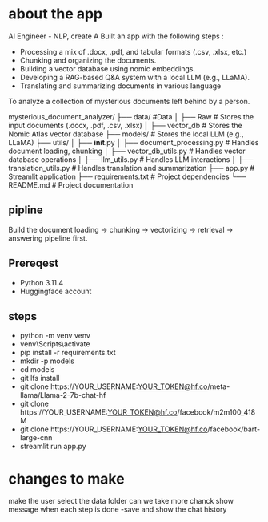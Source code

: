 # about the app
AI Engineer - NLP, create A Built an app with the following steps :
* Processing a mix of .docx, .pdf, and tabular formats (.csv, .xlsx, etc.)
* Chunking and organizing the documents.
* Building a vector database using nomic embeddings.
* Developing a RAG-based Q&A system with a local LLM (e.g., LLaMA).
* Translating and summarizing documents in various language

To analyze a collection of mysterious documents left behind by a person.

mysterious_document_analyzer/
├── data/              #Data
│   ├── Raw  # Stores the input documents (.docx, .pdf, .csv, .xlsx)
│   ├── vector_db         # Stores the Nomic Atlas vector database
├── models/            # Stores the local LLM (e.g., LLaMA)
├── utils/
│   ├── __init__.py 
│   ├── document_processing.py  # Handles document loading, chunking
│   ├── vector_db_utils.py    # Handles vector database operations
│   ├── llm_utils.py          # Handles LLM interactions
│   ├── translation_utils.py # Handles translation and summarization
├── app.py             # Streamlit application
├── requirements.txt   # Project dependencies
└── README.md          # Project documentation

## pipline 

Build the document loading → chunking → vectorizing → retrieval → answering pipeline first.


## Prereqest 
- Python 3.11.4
- Huggingface account 



## steps 
- python -m venv venv  
- venv\Scripts\activate
- pip install -r requirements.txt 
- mkdir -p models
- cd models
- git lfs install
- git clone https://YOUR_USERNAME:YOUR_TOKEN@hf.co/meta-llama/Llama-2-7b-chat-hf
- git clone https://YOUR_USERNAME:YOUR_TOKEN@hf.co/facebook/m2m100_418M
- git clone https://YOUR_USERNAME:YOUR_TOKEN@hf.co/facebook/bart-large-cnn
- streamlit run app.py
   

# changes to make 
make the user select the data folder
can we take more chanck
show message when each step is done 
-save and show the chat history 



